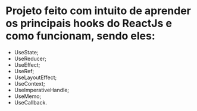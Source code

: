# Projeto feito com intuito de aprender os principais hooks do ReactJs e como funcionam, sendo eles:
* UseState;
* UseReducer;
* UseEffect;
* UseRef;
* UseLayoutEffect;
* UseContext;
* UseImperativeHandle;
* UseMemo;
* UseCallback.